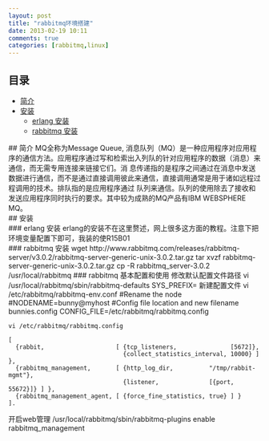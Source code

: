 ```yaml
---
layout: post
title: "rabbitmq环境搭建"
date: 2013-02-19 10:11
comments: true
categories: [rabbitmq,linux] 
---
```

## 目录
*  [简介](#introduction)
*  [安装](#install)
	*   [erlang 安装](#erlang-install)
	*   [rabbitmq 安装](#rabbitmq-install)

<!-- more-->
<div id="introduction"></div>
## 简介
MQ全称为Message Queue, 消息队列（MQ）是一种应用程序对应用程序的通信方法。应用程序通过写和检索出入列队的针对应用程序的数据（消息）来通信，而无需专用连接来链接它们。消 息传递指的是程序之间通过在消息中发送数据进行通信，而不是通过直接调用彼此来通信，直接调用通常是用于诸如远程过程调用的技术。排队指的是应用程序通过 队列来通信。队列的使用除去了接收和发送应用程序同时执行的要求。其中较为成熟的MQ产品有IBM WEBSPHERE MQ。

<div id="install"></div>
## 安装
<div id="erlang-install"></div>
### erlang 安装
erlang的安装不在这里赘述，网上很多这方面的教程。注意下把环境变量配置下即可，我装的使R15B01	
<div id="rabbitmq-install"></div>
### rabbitmq 安装
	wget http://www.rabbitmq.com/releases/rabbitmq-server/v3.0.2/rabbitmq-server-generic-unix-3.0.2.tar.gz
	tar xvzf rabbitmq-server-generic-unix-3.0.2.tar.gz
	cp -R rabbitmq_server-3.0.2 /usr/local/rabbitmq
### rabbitmq 基本配置和使用
修改默认配置文件路径
	vi /usr/local/rabbitmq/sbin/rabbitmq-defaults
	SYS_PREFIX=
新建配置文件
	vi /etc/rabbitmq/rabbitmq-env.conf
	#Rename the node
	#NODENAME=bunny@myhost
	#Config file location and new filename bunnies.config
	CONFIG_FILE=/etc/rabbitmq/rabbitmq.config

	vi /etc/rabbitmq/rabbitmq.config

	[
	  {rabbit,                    [ {tcp_listeners,               [5672]},
	                                {collect_statistics_interval, 10000} ] },
	  {rabbitmq_management,       [ {http_log_dir,          "/tmp/rabbit-mgmt"},
	                                {listener,              [{port, 55672}]} ] },
	  {rabbitmq_management_agent, [ {force_fine_statistics, true} ] }
	].

	

开启web管理
	/usr/local/rabbitmq/sbin/rabbitmq-plugins enable rabbitmq_management 
